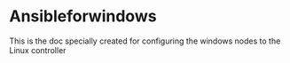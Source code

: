 # Ansibleforwindows
This is the doc specially created for configuring the windows nodes to the Linux controller
